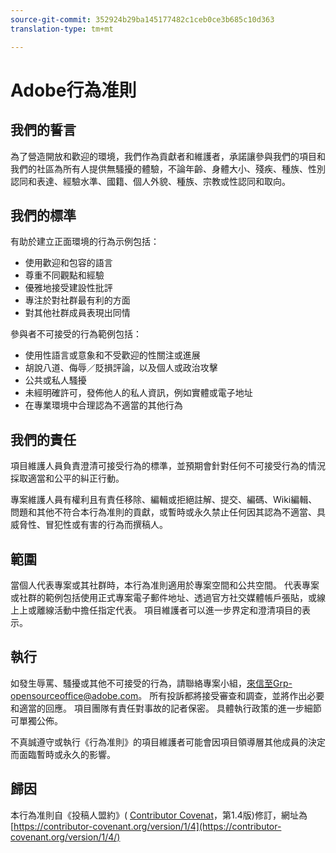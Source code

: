 ```yaml
---
source-git-commit: 352924b29ba145177482c1ceb0ce3b685c10d363
translation-type: tm+mt

---
```

# Adobe行為准則

## 我們的誓言

為了營造開放和歡迎的環境，我們作為貢獻者和維護者，承諾讓參與我們的項目和我們的社區為所有人提供無騷擾的體驗，不論年齡、身體大小、殘疾、種族、性別認同和表達、經驗水準、國籍、個人外貌、種族、宗教或性認同和取向。

## 我們的標準

有助於建立正面環境的行為示例包括：

* 使用歡迎和包容的語言
* 尊重不同觀點和經驗
* 優雅地接受建設性批評
* 專注於對社群最有利的方面
* 對其他社群成員表現出同情

參與者不可接受的行為範例包括：

* 使用性語言或意象和不受歡迎的性關注或進展
* 胡說八道、侮辱／貶損評論，以及個人或政治攻擊
* 公共或私人騷擾
* 未經明確許可，發佈他人的私人資訊，例如實體或電子地址
* 在專業環境中合理認為不適當的其他行為

## 我們的責任

項目維護人員負責澄清可接受行為的標準，並預期會針對任何不可接受行為的情況採取適當和公平的糾正行動。

專案維護人員有權利且有責任移除、編輯或拒絕註解、提交、編碼、Wiki編輯、問題和其他不符合本行為准則的貢獻，或暫時或永久禁止任何因其認為不適當、具威脅性、冒犯性或有害的行為而撰稿人。

## 範圍

當個人代表專案或其社群時，本行為准則適用於專案空間和公共空間。 代表專案或社群的範例包括使用正式專案電子郵件地址、透過官方社交媒體帳戶張貼，或線上上或離線活動中擔任指定代表。 項目維護者可以進一步界定和澄清項目的表示。

## 執行

如發生辱罵、騷擾或其他不可接受的行為，請聯絡專案小組，來信至Grp-opensourceoffice@adobe.com。 所有投訴都將接受審查和調查，並將作出必要和適當的回應。 項目團隊有責任對事故的記者保密。 具體執行政策的進一步細節可單獨公佈。

不真誠遵守或執行《行為准則》的項目維護者可能會因項目領導層其他成員的決定而面臨暫時或永久的影響。

## 歸因

本行為准則自《投稿人盟約》( [Contributor Covenat](https://contributor-covenant.org)，第1.4版)修訂，網址為 [https://contributor-covenant.org/version/1/4](https://contributor-covenant.org/version/1/4/)